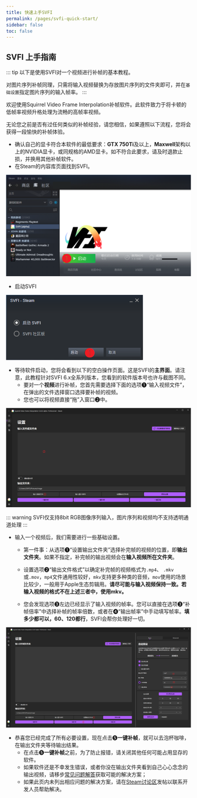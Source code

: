 ```yaml
---
title: 快速上手SVFI
permalink: /pages/svfi-quick-start/
sidebar: false
toc: false
---
```


## SVFI 上手指南

::: tip
以下是使用SVFI对一个视频进行补帧的基本教程。

对图片序列补帧同理，只需将输入视频替换为存放图片序列的文件夹即可，并在`基础设置`指定图片序列的输入帧率。
:::

欢迎使用Squirrel Video Frame Interpolation补帧软件。此软件致力于将卡顿的低帧率视频升格处理为流畅的高帧率视频。


无论您之前是否有过任何类似的补帧经验，请您相信，如果遵照以下流程，您将会获得一段愉快的补帧体验。

- 确认自己的显卡符合本软件的最低要求：**GTX 750Ti**及以上，**Maxwell**架构以上的NVIDIA显卡，或同规格的AMD显卡。如不符合此要求，请及时退款止损，并换用其他补帧软件。
- 在Steam的内容库页面找到SVFI。

![](/Statics/QuickGuide/clip_image002.png)

- 启动SVFI

![](/Statics/QuickGuide/clip_image003.png)

- 等待软件启动，您将会看到以下的空白操作页面。这是SVFI的**主界面**。请注意，此教程针对SVFI 6.x全系列版本，您看到的软件版本号也许与截图不同。
  - 要对一个**视频**进行补帧，您首先需要选择下面的选项❶“输入视频文件”，在弹出的文件选择窗口选择要补帧的视频。
  - 您也可以将视频直接“拖”入窗口❷中。

![](/Statics/QuickGuide/clip_image008.png)

::: warning
SVFI仅支持8bit RGB图像序列输入，图片序列和视频均不支持透明通道处理
:::

- 输入一个视频后，我们需要进行一些基础设置。

  - 第一件事：从选项❶“设置输出文件夹”选择补完帧的视频的位置，即**输出文件夹**。如果不指定，补完帧的输出视频会在**输入视频所在文件夹**。

  - 设置选项❷“输出文件格式”以确定补完帧的视频格式为`.mp4`、 `.mkv`或`.mov`，`mp4`文件通用性较好，`mkv`支持更多种类的音频，`mov`使用的场景比较少，一般用于Apple生态剪辑用。**请尽可能与输入视频保持一致。若输入视频的格式不在上述三者中，使用mkv。**

  - 您会发现选项❸左边已经显示了输入视频的帧率。您可以直接在选项❸“补帧倍率”中选择补帧的帧率倍数，或者在❹“输出帧率”中手动填写帧率。**填多少都可以，60、120都行**，SVFI会帮你处理好一切。

![](/Statics/QuickGuide/clip_image009.png)

- 恭喜您已经完成了所有必要设置，现在点击❺**一键补帧**，就可以去泡杯咖啡，在输出文件夹等待输出结果。
  - 在点击❺**一键补帧**之前，为了防止报错，请关闭其他任何可能占用显存的软件。
  - 如果软件还是不幸发生错误，或者你没在输出文件夹看到自己心心念念的输出视频，请移步[常见问题解答](/pages/QA/)获取可能的解决方案；
  - 如果此页内未列出相应问题的解决方案，请在[Steam讨论区](https://steamcommunity.com/app/1692080/discussions)发帖以联系开发人员帮助解决。
